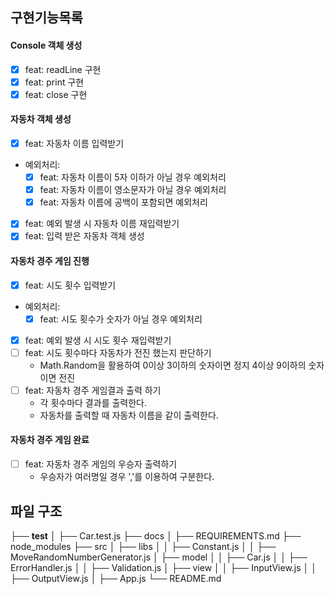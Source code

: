 ## 구현기능목록

#### Console 객체 생성

- [x] feat: readLine 구현
- [x] feat: print 구현
- [x] feat: close 구현

#### 자동차 객체 생성

- [x] feat: 자동차 이름 입력받기
- 예외처리:
  - [x] feat: 자동차 이름이 5자 이하가 아닐 경우 예외처리
  - [x] feat: 자동차 이름이 영소문자가 아닐 경우 예외처리
  - [x] feat: 자동차 이름에 공백이 포함되면 예외처리
- [x] feat: 예외 발생 시 자동차 이름 재입력받기
- [x] feat: 입력 받은 자동차 객체 생성

#### 자동차 경주 게임 진행

- [x] feat: 시도 횟수 입력받기
- 예외처리:
  - [x] feat: 시도 횟수가 숫자가 아닐 경우 예외처리
- [x] feat: 예외 발생 시 시도 횟수 재입력받기
- [ ] feat: 시도 횟수마다 자동차가 전진 했는지 판단하기
  - Math.Random을 활용하여 0이상 3이하의 숫자이면 정지 4이상 9이하의 숫자이면 전진
- [ ] feat: 자동차 경주 게임결과 출력 하기
  - 각 횟수마다 결과를 출력한다.
  - 자동차를 출력할 때 자동차 이름을 같이 출력한다.

#### 자동차 경주 게임 완료

- [ ] feat: 자동차 경주 게임의 우승자 출력하기
  - 우승자가 여러명일 경우 ','를 이용하여 구분한다.

## 파일 구조

├── **test**
│ ├── Car.test.js
├── docs
│ ├── REQUIREMENTS.md
├── node_modules
├── src
│ ├── libs
│ │ ├── Constant.js
│ │ ├── MoveRandomNumberGenerator.js
│ ├── model
│ │ ├── Car.js
│ │ ├── ErrorHandler.js
│ │ ├── Validation.js
│ ├── view
│ │ ├── InputView.js
│ │ ├── OutputView.js
│ ├── App.js
└── README.md
